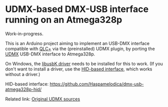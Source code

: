 # UDMX-based DMX-USB interface running on an Atmega328p

Work-in-progress.

This is an Arduino project aiming to implement an USB-DMX interface compatible with [QLC+](https://qlcplus.org/) via the (preinstalled) UDMX plugin,
by porting the [UDMX](https://anyma.ch/research/udmx/) USB-DMX interface to Atmega328p.

On Windows, the [libusbK driver](https://www.illutzminator.de/udmxdriver.html) needs to be installed for this to work. (If you don't want to install a driver, use the [HID-based interface](https://github.com/Haspamelodica/dmx-usb-atmega328p-hid/), which works without a driver.)

HID-based interface: https://github.com/Haspamelodica/dmx-usb-atmega328p-hid/

Related link: [Original UDMX sources](https://github.com/mirdej/udmx)
